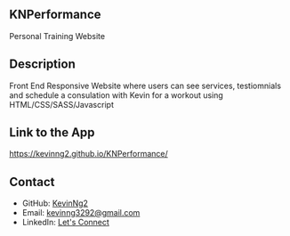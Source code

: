 ## KNPerformance
Personal Training Website

## Description
Front End Responsive Website where users can see services, testiomnials and schedule a consulation with Kevin for a workout using HTML/CSS/SASS/Javascript

## Link to the App
https://kevinng2.github.io/KNPerformance/


## Contact
- GitHub: [KevinNg2](https://github.com/KevinNg2)
- Email: [kevinng3292@gmail.com](mailto:kevinng3292@gmail.com)
- LinkedIn: [Let's Connect](https://www.linkedin.com/in/kevinng3292/)
